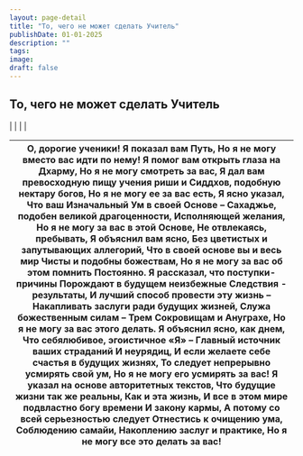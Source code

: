 ```yaml
---
layout: page-detail
title: "То, чего не может сделать Учитель"
publishDate: 01-01-2025
description: ""
tags:
image:
draft: false
---
```


## То, чего не может сделать Учитель
|  |
|  |

| О, дорогие ученики!  Я показал вам Путь,  Но я не могу вместо вас идти по нему!  Я помог вам открыть глаза на Дхарму,  Но я не могу смотреть за вас,  Я дал вам превосходную пищу учения риши и  Сиддхов, подобную нектару богов,  Но я не могу ее за вас есть,  Я ясно указал,  Что ваш Изначальный Ум в своей Основе –  Сахаджье, подобен великой драгоценности,  Исполняющей желания,  Но я не могу за вас в этой Основе,  Не отвлекаясь, пребывать,  Я объяснил вам ясно,  Без цветистых и запутывающих аллегорий,  Что в своей основе вы и весь мир  Чисты и подобны божествам,  Но я не могу за вас об этом помнить  Постоянно.  Я рассказал, что поступки-причины  Порождают в будущем неизбежные  Следствия - результаты,  И лучший способ провести эту жизнь –  Накапливать заслуги ради будущих жизней,  Служа божественным силам –  Трем Сокровищам и Ануграхе,  Но я не могу за вас этого делать.  Я объяснил ясно, как днем,  Что себялюбивое, эгоистичное «Я» –  Главный источник ваших страданий  И неурядиц,  И если желаете себе счастья в будущих жизнях,  То следует непрерывно усмирять свой ум,  Но я не могу его усмирять за вас!  Я указал на основе авторитетных текстов,  Что будущие жизни так же реальны,  Как и эта жизнь,  И все в этом мире подвластно богу времени  И закону кармы,  А потому со всей серьезностью следует  Отнестись к очищению ума,  Соблюдению самайи,  Накоплению заслуг и практике,  Но я не могу все это делать за вас! |
| ---------------------------------------------------------------------------------------------------------------------------------------------------------------------------------------------------------------------------------------------------------------------------------------------------------------------------------------------------------------------------------------------------------------------------------------------------------------------------------------------------------------------------------------------------------------------------------------------------------------------------------------------------------------------------------------------------------------------------------------------------------------------------------------------------------------------------------------------------------------------------------------------------------------------------------------------------------------------------------------------------------------------------------------------------------------------------------------------------------------------------------------------------------------------------------------------------------------------------------------------------------------------------------------------------------------------------------------------------------------------------------------------------------------------------------------------------------------------------- |
  
  
